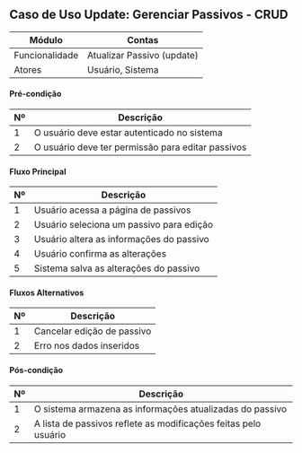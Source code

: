 ## Caso de Uso Update: Gerenciar Passivos - CRUD

| Módulo         | Contas                     |
|--------------- |----------------------------|
| Funcionalidade | Atualizar Passivo (update) |
| Atores         | Usuário, Sistema           | 
 
#### Pré-condição

| Nº | Descrição |
| -- | ----------|
| 1 | O usuário deve estar autenticado no sistema |
| 2 | O usuário deve ter permissão para editar passivos |

#### Fluxo Principal

| Nº| Descrição |
|---|  -------- |
| 1 | Usuário acessa a página de passivos |
| 2 | Usuário seleciona um passivo para edição |
| 3 | Usuário altera as informações do passivo |
| 4 | Usuário confirma as alterações |
| 5 | Sistema salva as alterações do passivo |

#### Fluxos Alternativos

| Nº | Descrição |
| -- | --------- |
| 1  | Cancelar edição de passivo |
| 2  | Erro nos dados inseridos |

#### Pós-condição

| Nº | Descrição |
| -- | --------- |
| 1  | O sistema armazena as informações atualizadas do passivo |
| 2  | A lista de passivos reflete as modificações feitas pelo usuário |